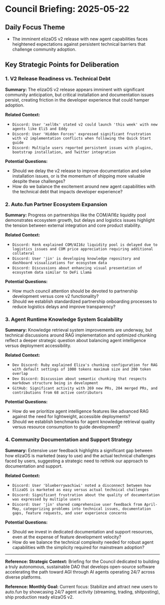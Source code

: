 # Council Briefing: 2025-05-22

## Daily Focus Theme

- The imminent elizaOS v2 release with new agent capabilities faces heightened expectations against persistent technical barriers that challenge community adoption.

## Key Strategic Points for Deliberation

### 1. V2 Release Readiness vs. Technical Debt

**Summary:** The elizaOS v2 release appears imminent with significant community anticipation, but critical installation and documentation issues persist, creating friction in the developer experience that could hamper adoption.

**Related Context:**
- `Discord: User 'xell0x' stated v2 could launch 'this week' with new agents like Eli5 and Eddy`
- `Discord: User 'Hidden Forces' expressed significant frustration with v2 implementation conflicts when following the Quick Start guide`
- `Discord: Multiple users reported persistent issues with plugins, bootstrap installation, and Twitter integration`

**Potential Questions:**
- Should we delay the v2 release to improve documentation and solve installation issues, or is the momentum of shipping more valuable despite these challenges?
- How do we balance the excitement around new agent capabilities with the technical debt that impacts developer experience?

### 2. Auto.fun Partner Ecosystem Expansion

**Summary:** Progress on partnerships like the COM/AI16z liquidity pool demonstrates ecosystem growth, but delays and logistics issues highlight the tension between external integration and core product stability.

**Related Context:**
- `Discord: Kenk explained COM/AI16z liquidity pool is delayed due to logistics issues and COM price appreciation requiring additional collateral`
- `Discord: User 'jin' is developing knowledge repository and dashboard visualizations for ecosystem data`
- `Discord: Discussions about enhancing visual presentation of ecosystem data similar to DeFi Llama`

**Potential Questions:**
- How much council attention should be devoted to partnership development versus core v2 functionality?
- Should we establish standardized partnership onboarding processes to reduce logistics delays and improve transparency?

### 3. Agent Runtime Knowledge System Scalability

**Summary:** Knowledge retrieval system improvements are underway, but technical discussions around RAG implementation and optimized chunking reflect a deeper strategic question about balancing agent intelligence versus deployment accessibility.

**Related Context:**
- `Dev Discord: Ruby explained Eliza's chunking configuration for RAG with default settings of 1000 tokens maximum size and 200 token overlap`
- `Dev Discord: Discussion about semantic chunking that respects markdown structure being in development`
- `GitHub: Significant activity with 269 new PRs, 204 merged PRs, and contributions from 68 active contributors`

**Potential Questions:**
- How do we prioritize agent intelligence features like advanced RAG against the need for lightweight, accessible deployments?
- Should we establish benchmarks for agent knowledge retrieval quality versus resource consumption to guide development?

### 4. Community Documentation and Support Strategy

**Summary:** Extensive user feedback highlights a significant gap between how elizaOS is marketed (easy to use) and the actual technical challenges faced by users, suggesting a strategic need to rethink our approach to documentation and support.

**Related Context:**
- `Discord: User 'blueberrywachiwi' noted a disconnect between how ElizaOS is marketed as easy versus actual technical challenges`
- `Discord: Significant frustration about the quality of documentation was expressed by multiple users`
- `Discord: User 'jin' shared comprehensive user feedback from April-May, categorizing problems into technical issues, documentation gaps, feature requests, and user experience concerns`

**Potential Questions:**
- Should we invest in dedicated documentation and support resources, even at the expense of feature development velocity?
- How do we balance the technical complexity needed for robust agent capabilities with the simplicity required for mainstream adoption?

---
**Reference: Strategic Context:** Briefing for the Council dedicated to building a truly autonomous, sustainable DAO that develops open-source software accelerating the path toward AGI through AI agents operating 24/7 across diverse platforms.

**Reference: Monthly Goal:** Current focus: Stabilize and attract new users to auto.fun by showcasing 24/7 agent activity (streaming, trading, shitposting), ship production ready elizaOS v2.